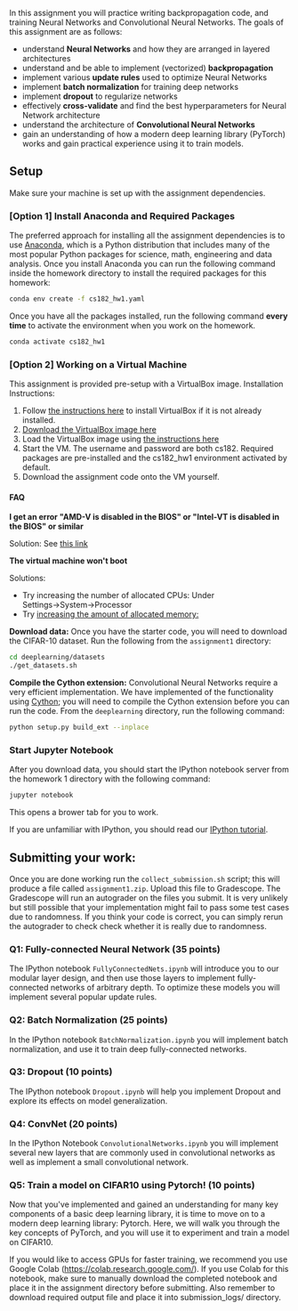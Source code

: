In this assignment you will practice writing backpropagation code, and training
Neural Networks and Convolutional Neural Networks. The goals of this assignment
are as follows:

- understand **Neural Networks** and how they are arranged in layered
  architectures
- understand and be able to implement (vectorized) **backpropagation**
- implement various **update rules** used to optimize Neural Networks
- implement **batch normalization** for training deep networks
- implement **dropout** to regularize networks
- effectively **cross-validate** and find the best hyperparameters for Neural
  Network architecture
- understand the architecture of **Convolutional Neural Networks**
- gain an understanding of how a modern deep learning library (PyTorch) works
  and gain practical experience using it to train models.

## Setup
Make sure your machine is set up with the assignment dependencies.

### [Option 1] Install Anaconda and Required Packages
The preferred approach for installing all the assignment dependencies is to use
[Anaconda](https://www.anaconda.com/products/individual), which is a Python distribution
that includes many of the most popular Python packages for science, math,
engineering and data analysis. Once you install Anaconda you can run the following
command inside the homework directory to install the required packages for this homework:

```bash
conda env create -f cs182_hw1.yaml
```

Once you have all the packages installed, run the following command **every time**
to activate the environment when you work on the homework.
```bash
conda activate cs182_hw1
```

### [Option 2] Working on a Virtual Machine
This assignment is provided pre-setup with a VirtualBox image. Installation Instructions:
1. Follow [the instructions here](https://www.virtualbox.org/manual/ch02.html) to install VirtualBox if it is not already installed.
2. [Download the VirtualBox image here](https://drive.google.com/file/d/1J1oRKQtIa5gMUxpzOrdLL6taQtGA4a3k/view?usp=sharing)
3. Load the VirtualBox image using [the instructions here](https://docs.oracle.com/cd/E26217_01/E26796/html/qs-import-vm.html)
4. Start the VM. The username and password are both cs182. Required packages are pre-installed and the cs182_hw1 environment activated by default.
5. Download the assignment code onto the VM yourself.

#### FAQ
**I get an error "AMD-V is disabled in the BIOS" or "Intel-VT is disabled in the BIOS" or similar**

Solution: See [this link](https://docs.fedoraproject.org/en-US/Fedora/13/html/Virtualization_Guide/sect-Virtualization-Troubleshooting-Enabling_Intel_VT_and_AMD_V_virtualization_hardware_extensions_in_BIOS.html)


**The virtual machine won't boot**

Solutions:

- Try increasing the number of allocated CPUs: Under Settings→System→Processor
- Try [increasing the amount of allocated memory:](https://superuser.com/questions/926339/how-to-change-the-ram-allocated-to-an-os-in-virtualbox)

**Download data:**
Once you have the starter code, you will need to download the CIFAR-10 dataset.
Run the following from the `assignment1` directory:

```bash
cd deeplearning/datasets
./get_datasets.sh
```

**Compile the Cython extension:** Convolutional Neural Networks require a very
efficient implementation. We have implemented of the functionality using
[Cython](http://cython.org/); you will need to compile the Cython extension
before you can run the code. From the `deeplearning` directory, run the following
command:

```bash
python setup.py build_ext --inplace
```

### Start Jupyter Notebook
After you download data, you should start the IPython notebook server
from the homework 1 directory with the following command:

```bash
jupyter notebook
```
This opens a brower tab for you to work.

If you are unfamiliar with IPython, you should
read our [IPython tutorial](http://cs231n.github.io/ipython-tutorial/).

## Submitting your work:
Once you are done working run the `collect_submission.sh` script;
this will produce a file called `assignment1.zip`.
Upload this file to Gradescope.
The Gradescope will run an autograder on the files you submit. It is very unlikely but still possible that your implementation might fail to pass some test cases due to randomness.
If you think your code is correct, you can simply rerun the autograder to check check whether it is really due to randomness.

### Q1: Fully-connected Neural Network (35 points)
The IPython notebook `FullyConnectedNets.ipynb` will introduce you to our
modular layer design, and then use those layers to implement fully-connected
networks of arbitrary depth. To optimize these models you will implement several
popular update rules.

### Q2: Batch Normalization (25 points)
In the IPython notebook `BatchNormalization.ipynb` you will implement batch
normalization, and use it to train deep fully-connected networks.

### Q3: Dropout (10 points)
The IPython notebook `Dropout.ipynb` will help you implement Dropout and explore
its effects on model generalization.

### Q4: ConvNet (20 points)
In the IPython Notebook `ConvolutionalNetworks.ipynb` you will implement several
new layers that are commonly used in convolutional networks as well as implement
a small convolutional network.

### Q5: Train a model on CIFAR10 using Pytorch! (10 points)
Now that you've implemented and gained an understanding for many key components
of a basic deep learning library, it is time to move on to a modern deep learning
library: Pytorch. Here, we will walk you through the key concepts of PyTorch, and
you will use it to experiment and train a model on CIFAR10.

If you would like to access GPUs for faster training, we recommend
you use Google Colab (https://colab.research.google.com/). If you use Colab for this notebook, make sure to manually download the completed
notebook and place it in the assignment directory before submitting. Also remember
to download required output file and place it into submission_logs/ directory.


